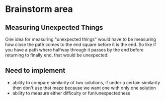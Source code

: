 # Brainstorm area


## Measuring Unexpected Things

One idea for measuring "unexpected things" would have to be measuring how close the path comes to the end square before it is the end. So like if you have a path where halfway through it passes by the end before returning to finally end, that would be unexpected.

## Need to implement

- ability to compare similarity of two solutions, if under a certain similarity then don't use that maze because we want one with only one solution
- ability to measure either difficulty or fun/unexpectedness